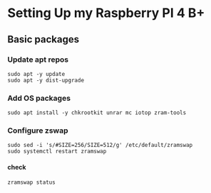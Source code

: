 # Setting Up my Raspberry PI 4 B+
## Basic packages

### Update apt repos
```
sudo apt -y update
sudo apt -y dist-upgrade
```

### Add OS packages
```
sudo apt install -y chkrootkit unrar mc iotop zram-tools
```

### Configure zswap
```
sudo sed -i 's/#SIZE=256/SIZE=512/g' /etc/default/zramswap
sudo systemctl restart zramswap
```
#### check
```
zramswap status
```
